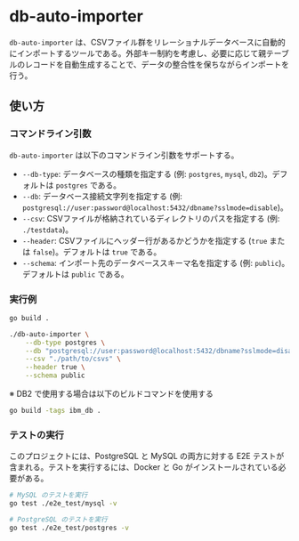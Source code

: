 # db-auto-importer

`db-auto-importer` は、CSVファイル群をリレーショナルデータベースに自動的にインポートするツールである。外部キー制約を考慮し、必要に応じて親テーブルのレコードを自動生成することで、データの整合性を保ちながらインポートを行う。

## 使い方

### コマンドライン引数

`db-auto-importer` は以下のコマンドライン引数をサポートする。

*   `--db-type`: データベースの種類を指定する (例: `postgres`, `mysql`, `db2`)。デフォルトは `postgres` である。
*   `--db`: データベース接続文字列を指定する (例: `postgresql://user:password@localhost:5432/dbname?sslmode=disable`)。
*   `--csv`: CSVファイルが格納されているディレクトリのパスを指定する (例: `./testdata`)。
*   `--header`: CSVファイルにヘッダー行があるかどうかを指定する (`true` または `false`)。デフォルトは `true` である。
*   `--schema`: インポート先のデータベーススキーマ名を指定する (例: `public`)。デフォルトは `public` である。

### 実行例

```bash
go build .

./db-auto-importer \
    --db-type postgres \
    --db "postgresql://user:password@localhost:5432/dbname?sslmode=disable" \
    --csv "./path/to/csvs" \
    --header true \
    --schema public
```

※ DB2 で使用する場合は以下のビルドコマンドを使用する

```bash
go build -tags ibm_db .
```

### テストの実行

このプロジェクトには、PostgreSQL と MySQL の両方に対する E2E テストが含まれる。テストを実行するには、Docker と Go がインストールされている必要がある。

```bash
# MySQL のテストを実行
go test ./e2e_test/mysql -v

# PostgreSQL のテストを実行
go test ./e2e_test/postgres -v
```
